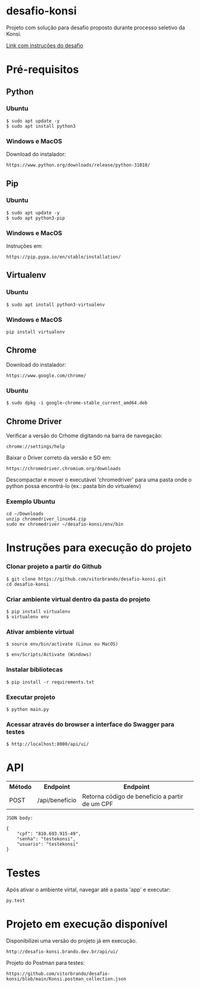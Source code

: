 # desafio-konsi

Projeto com solução para desafio proposto durante processo seletivo da Konsi.

<a href="https://gist.github.com/gustavoaraujofe/265c43b8b1df2dc4d6dd7e28959371d4">Link com instruções do desafio</a>

# Pré-requisitos

## Python 

### Ubuntu

    $ sudo apt update -y
    $ sudo apt install python3

### Windows e MacOS

Download do instalador: 

    https://www.python.org/downloads/release/python-31010/

## Pip 

### Ubuntu

    $ sudo apt update -y
    $ sudo apt python3-pip

### Windows e MacOS

Instruções em: 

    https://pip.pypa.io/en/stable/installation/

## Virtualenv 

### Ubuntu

    $ sudo apt install python3-virtualenv

### Windows e MacOS

    pip install virtualenv

## Chrome

Download do instalador: 

    https://www.google.com/chrome/

### Ubuntu

    $ sudo dpkg -i google-chrome-stable_current_amd64.deb


## Chrome Driver 

Verificar a versão do Crhome digitando na barra de navegação: 

    chrome://settings/help

Baixar o Driver correto da versão e SO em: 

    https://chromedriver.chromium.org/downloads

Descompactar e mover o executável 'chromedriver' para uma pasta onde o python possa encontrá-lo (ex.: pasta bin do virtualenv)

### Exemplo Ubuntu
    cd ~/Downloads
    unzip chromedriver_linux64.zip
    sudo mv chromedriver ~/desafio-konsi/env/bin

# Instruções para execução do projeto

### Clonar projeto a partir do Github

    $ git clone https://github.com/vitorbrando/desafio-konsi.git
    cd desafio-konsi

### Criar ambiente virtual dentro da pasta do projeto

    $ pip install virtualenv
    $ virtualenv env

### Ativar ambiente virtual

    $ source env/bin/activate (Linux ou MacOS)

    $ env/Scripts/Activate (Windows)

### Instalar bibliotecas

    $ pip install -r requirements.txt

### Executar projeto

    $ python main.py

### Acessar através do browser a interface do Swagger para testes

    $ http://localhost:8000/api/ui/

# API

<table>
<tr>
    <th>Método</th>
    <th>Endpoint</th>
    <th>Endpoint</th>
</tr>
<tr>
    <td>POST</td>
    <td>​/api/beneficio</td>
    <td>Retorna código de benefício a partir de um CPF</td>
</tr>
</table>

    JSON body:

    {
        "cpf": "810.693.915-49",
        "senha": "testekonsi",
        "usuario": "testekonsi"
    }

# Testes

Após ativar o ambiente virtal, navegar até a pasta 'app' e executar:

    py.test

# Projeto em execução disponível 

Disponibilizei uma versão do projeto já em execução.

    http://desafio-konsi.brando.dev.br/api/ui/


Projeto do Postman para testes:

    https://github.com/vitorbrando/desafio-konsi/blob/main/Konsi.postman_collection.json